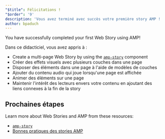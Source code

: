 ```yaml
---
"$title": Félicitations !
"$order": '9'
description: 'Vous avez terminé avec succès votre première story AMP ! Dans ce tutoriel, vous avez appris à : - Créer une story de plusieurs pages à l''aide du composant amp-story'
author: bpaduch
---
```


You have successfully completed your first Web Story using AMP!

Dans ce didacticiel, vous avez appris à :

- Create a multi-page Web Story by using the [`amp-story`](../../../../documentation/components/reference/amp-story.md) component
- Créer des effets visuels avec plusieurs couches dans une page
- Disposer des éléments dans une page à l'aide de modèles de couches
- Ajouter du contenu audio qui joue lorsqu'une page est affichée
- Animer des éléments sur une page
- Maintenir l'intérêt des lecteurs envers votre contenu en ajoutant des liens connexes à la fin de la story

## Prochaines étapes

Learn more about Web Stories and AMP from these resources:

- [`amp-story`](../../../../documentation/components/reference/amp-story.md)
- [Bonnes pratiques des stories AMP](../../../../documentation/guides-and-tutorials/start/create_successful_stories.md)

